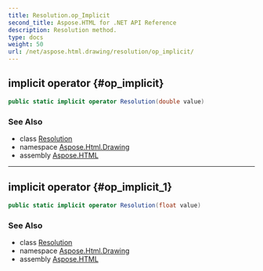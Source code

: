 ```yaml
---
title: Resolution.op_Implicit
second_title: Aspose.HTML for .NET API Reference
description: Resolution method. 
type: docs
weight: 50
url: /net/aspose.html.drawing/resolution/op_implicit/
---
```

## implicit operator {#op_implicit}

```csharp
public static implicit operator Resolution(double value)
```

### See Also

* class [Resolution](../)
* namespace [Aspose.Html.Drawing](../../resolution/)
* assembly [Aspose.HTML](../../../)

---

## implicit operator {#op_implicit_1}

```csharp
public static implicit operator Resolution(float value)
```

### See Also

* class [Resolution](../)
* namespace [Aspose.Html.Drawing](../../resolution/)
* assembly [Aspose.HTML](../../../)
